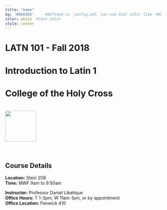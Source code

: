 ```yaml
---
title: "home"
bg: '#8e03b5'     #defined in _config.yml, can use html color like '#010101'
color: white  #text color
style: center
---
```


# LATN 101 - Fall 2018
# Introduction to Latin 1
# College of the Holy Cross
# <img src="https://upload.wikimedia.org/wikipedia/commons/f/f5/Holy_Cross_Crusaders_logo.svg" width="100px">
<br />

## Course Details
**Location:** Stein 208  
**Time:** MWF 9am to 9:50am  

**Instructor:** Professor Daniel Libatique  
**Office Hours:** T 1-3pm, W 11am-1pm, or by appointment  
**Office Location:** Fenwick 410
